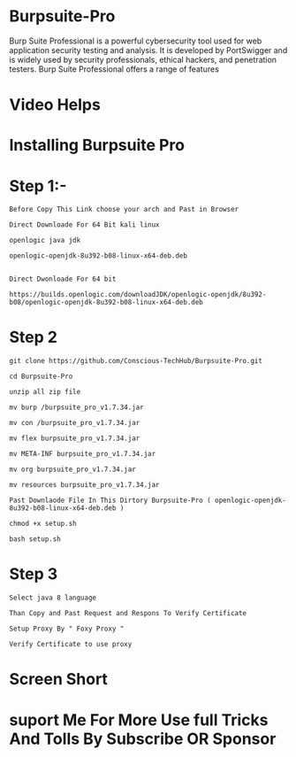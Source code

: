 



# Burpsuite-Pro
Burp Suite Professional is a powerful cybersecurity tool used for web application security testing and analysis. It is developed by PortSwigger and is widely used by security professionals, ethical hackers, and penetration testers. Burp Suite Professional offers a range of features


# Video Helps 


# Installing Burpsuite Pro

# Step 1:-
    Before Copy This Link choose your arch and Past in Browser 

    Direct Downloade For 64 Bit kali linux

    openlogic java jdk

    openlogic-openjdk-8u392-b08-linux-x64-deb.deb

    
    Direct Dwonloade For 64 bit 

    https://builds.openlogic.com/downloadJDK/openlogic-openjdk/8u392-b08/openlogic-openjdk-8u392-b08-linux-x64-deb.deb

    
    
# Step 2

    git clone https://github.com/Conscious-TechHub/Burpsuite-Pro.git

    cd Burpsuite-Pro

    unzip all zip file
    
    mv burp /burpsuite_pro_v1.7.34.jar

    mv con /burpsuite_pro_v1.7.34.jar
    
    mv flex burpsuite_pro_v1.7.34.jar

    mv META-INF burpsuite_pro_v1.7.34.jar
    
    mv org burpsuite_pro_v1.7.34.jar
    
    mv resources burpsuite_pro_v1.7.34.jar
    
    Past Downlaode File In This Dirtory Burpsuite-Pro ( openlogic-openjdk-8u392-b08-linux-x64-deb.deb )
    
    chmod +x setup.sh
    
    bash setup.sh
    
# Step 3

    Select java 8 language
    
    Than Copy and Past Request and Respons To Verify Certificate

    Setup Proxy By " Foxy Proxy "

    Verify Certificate to use proxy 

# Screen Short 








# suport Me For More Use full Tricks And Tolls By Subscribe OR Sponsor
